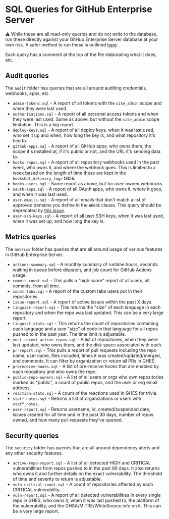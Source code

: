 # SQL Queries for GitHub Enterprise Server

:warning: While these are all read-only queries and do not write to the database, run these directly against your GitHub Enterprise Server database at your own risk.  A safer method to run these is outlined [here](USAGE.md).

Each query has a comment at the top of the file elaborating what it does, etc.

## Audit queries

The `audit` folder has queries that are all around auditing credentials, webhooks, apps, etc.

- `admin-tokens.sql` - A report of all tokens with the `site_admin` scope and when they were last used.
- `authorizations.sql` - A report of all personal access tokens and when they were last used.  Same as above, but without the `site_admin` scope limitation.  This is a big report.
- `deploy-keys.sql` - A report of all deploy keys, when it was last used, who set it up and when, how long the key is, and what repository it's tied to.
- `github-apps.sql` - A report of all GitHub apps, who owns them, the scope it's installed at, if it's public or not, and the URL it's sending data to.
- `hooks-repos.sql` - A report of all repository webhooks used in the past week, who owns it, and where the webhook goes.  This is limited to a week based on the length of time these are kept in the `hookshot_delivery_logs` table.
- `hooks-users.sql` - Same report as above, but for user-owned webhooks.
- `oauth-apps.sql` - A report of all OAuth apps, who owns it, where it goes, and when it was last used.
- `user-emails.sql` - A report of all emails that don't match a list of approved domains you define in the `WHERE` clause.  This query should be deprecated by [this issue](https://github.com/github/roadmap/issues/204).
- `user-ssh-keys.sql` - A report of all user SSH keys, when it was last used, when it was set up, and how long the key is.

## Metrics queries

The `metrics` folder has queries that are all around usage of various features in GitHub Enterprise Server.

- `actions-summary.sql` - A monthly summary of runtime hours, seconds waiting in queue before dispatch, and job count for GitHub Actions usage.
- `commit-count.sql` - This pulls a "high score" report of all users, all commits, from all time.
- `count-tabs.sql` - A report of the custom tabs users put in their repositories.
- `issue-report.sql` - A report of active issues within the past X days.
- `linguist-report.sql` - This returns the "size" of each language in each repository and when the repo was last updated.  This can be a very large report.
- `linguist-stats.sql` - This returns the count of repositories containing each language and a sum "size" of code in that language for all repos pushed to in the past year.  The time limit is adjustable.
- `most-recent-active-repos.sql` - A list of repositories, when they were last updated, who owns them, and the disk space associated with each.
- `pr-report.sql` - This pulls a report of pull requests including the repo name, user name, files included, times it was created/updated/merged, and comments.  It can filter by organization or return all PRs in GHES.
- `prereceive-hooks.sql` - A list of pre-receive hooks that are enabled by each repository and who owns the repo.
- `public-repo-owners.sql` - A list of all users or orgs who own repositories marked as "public", a count of public repos, and the user or org email address.
- `reaction-stats.sql` - A count of the reactions used in GHES for trivia.
- `staff-notes.sql` - Returns a list of organizations or users with `staff_notes`.
- `user-report.sql` - Returns username, id, created/suspended date, issues created for all time and in the past 30 days, number of repos owned, and how many pull requests they've opened.

## Security queries

The `security` folder has queries that are all around dependency alerts and any other security features.

- `active-repo-report.sql` - A list of all detected HIGH and CRITICAL vulnerabilities from repos pushed to in the past 90 days.  It also returns who owns it and further details on the exact vulnerability.  The threshold of time and severity to return is adjustable.
- `vuln-critical-count.sql` - A count of repositories affected by each CRITICAL vulnerability.
- `vuln-report.sql` - A report of all detected vulnerabilities in every single repo in GHES, who owns it, when it was last pushed to, the platform of the vulnerability, and the GHSA/MITRE/WhiteSource info on it.  This can be a very large report.
